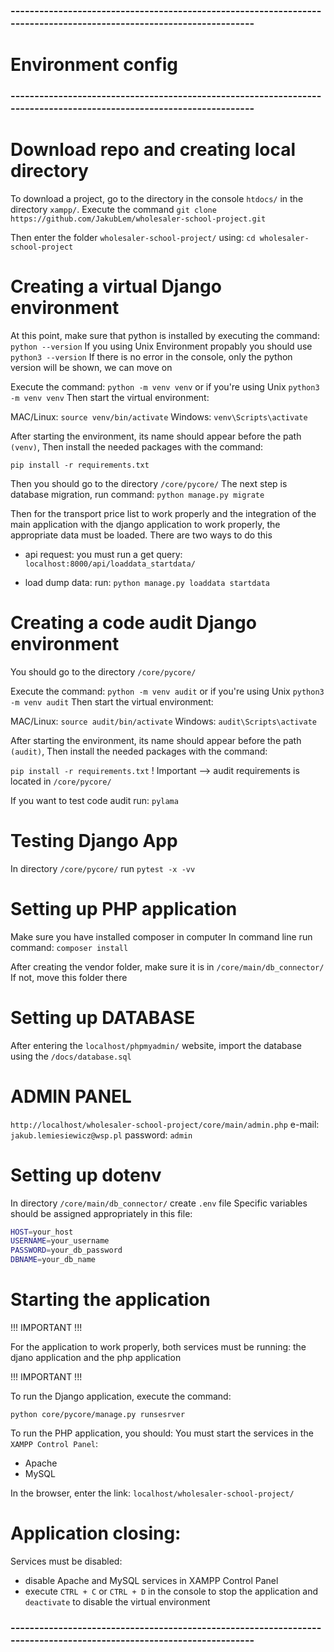 ### --------------------------------------------------------------------------------------------------------------------
# Environment config
### --------------------------------------------------------------------------------------------------------------------


# Download repo and creating local directory

To download a project, go to the directory in the console `htdocs/` in the directory `xampp/`.
Execute the command `git clone https://github.com/JakubLem/wholesaler-school-project.git`

Then enter the folder `wholesaler-school-project/` using: 
```cd wholesaler-school-project```

# Creating a virtual Django environment

At this point, make sure that python is installed by executing the command: `python --version`
If you using Unix Environment propably you should use `python3 --version`
If there is no error in the console, only the python version will be shown, we can move on

Execute the command: `python -m venv venv` or if you're using Unix `python3 -m venv venv`
Then start the virtual environment:

MAC/Linux: `source venv/bin/activate`
Windows: `venv\Scripts\activate`

After starting the environment, its name should appear before the path `(venv)`, 
Then install the needed packages with the command:

`pip install -r requirements.txt`

Then you should go to the directory `/core/pycore/`
The next step is database migration, run command: `python manage.py migrate`

Then for the transport price list to work properly and the integration of the main application with the django application to work properly, the appropriate data must be loaded. There are two ways to do this

- api request:
you must run a get query: `localhost:8000/api/loaddata_startdata/`


- load dump data: 
run: `python manage.py loaddata startdata`

# Creating a code audit Django environment

You should go to the directory `/core/pycore/`

Execute the command: `python -m venv audit` or if you're using Unix `python3 -m venv audit`
Then start the virtual environment:

MAC/Linux: `source audit/bin/activate`
Windows: `audit\Scripts\activate`

After starting the environment, its name should appear before the path `(audit)`, 
Then install the needed packages with the command:

`pip install -r requirements.txt` ! Important --> audit requirements is located in `/core/pycore/`

If you want to test code audit run: `pylama`

# Testing Django App

In directory `/core/pycore/` run `pytest -x -vv`

# Setting up PHP application

Make sure you have installed composer in computer
In command line run command: `composer install`

After creating the vendor folder, make sure it is in `/core/main/db_connector/`
If not, move this folder there

# Setting up DATABASE

After entering the `localhost/phpmyadmin/` website, import the database using the `/docs/database.sql`

# ADMIN PANEL
`http://localhost/wholesaler-school-project/core/main/admin.php`
e-mail: `jakub.lemiesiewicz@wsp.pl`
password: `admin`

# Setting up dotenv

In directory `/core/main/db_connector/` create `.env` file
Specific variables should be assigned appropriately in this file:

```bash
HOST=your_host
USERNAME=your_username
PASSWORD=your_db_password
DBNAME=your_db_name
```

# Starting the application

!!! IMPORTANT !!!

For the application to work properly, both services must be running: the djano application and the php application

!!! IMPORTANT !!!

To run the Django application, execute the command:

`python core/pycore/manage.py runsesrver`

To run the PHP application, you should:
You must start the services in the `XAMPP Control Panel`:
- Apache
- MySQL

In the browser, enter the link: `localhost/wholesaler-school-project/`

# Application closing:

Services must be disabled:
- disable Apache and MySQL services in XAMPP Control Panel
- execute `CTRL + C` or `CTRL + D` in the console to stop the application and `deactivate` to disable the virtual environment

### --------------------------------------------------------------------------------------------------------------------
